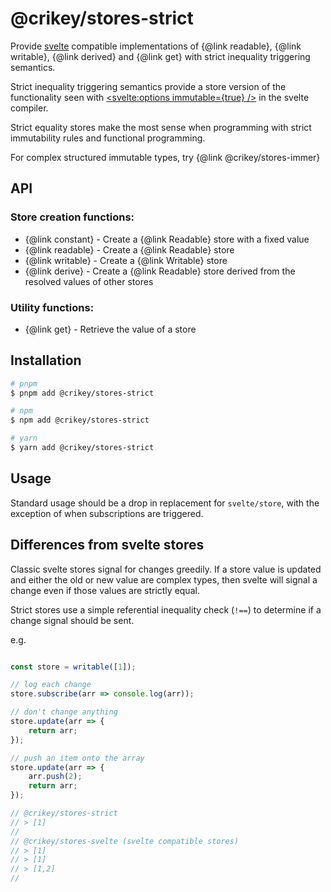 # @crikey/stores-strict

Provide [svelte](https://svelte.dev/docs#run-time-svelte-store) compatible implementations of {@link readable}, {@link writable}, {@link derived}
and {@link get} with strict inequality triggering semantics.

Strict inequality triggering semantics provide a store version of the functionality seen with
[<svelte:options immutable={true} />](https://svelte.dev/docs#template-syntax-svelte-options)
in the svelte compiler.

Strict equality stores make the most sense when programming with strict immutability rules and functional programming.

For complex structured immutable types, try {@link @crikey/stores-immer}

## API

### Store creation functions:
* {@link constant} - Create a {@link Readable} store with a fixed value
* {@link readable} - Create a {@link Readable} store
* {@link writable} - Create a {@link Writable} store
* {@link derive}   - Create a {@link Readable} store derived from the resolved values of other stores

### Utility functions:
* {@link get} - Retrieve the value of a store

## Installation

```bash
# pnpm
$ pnpm add @crikey/stores-strict

# npm
$ npm add @crikey/stores-strict

# yarn
$ yarn add @crikey/stores-strict
```
## Usage

Standard usage should be a drop in replacement for `svelte/store`, with the exception of when subscriptions are
triggered.

## Differences from svelte stores
Classic svelte stores signal for changes greedily. If a store value is updated and either the old or new value are
complex types, then svelte will signal a change even if those values are strictly equal.

Strict stores use a simple referential inequality check (`!==`) to determine if a change signal should be sent.

e.g.
```js

const store = writable([1]);

// log each change
store.subscribe(arr => console.log(arr));

// don't change anything
store.update(arr => {
    return arr;
});

// push an item onto the array
store.update(arr => {
    arr.push(2);
    return arr;
});

// @crikey/stores-strict
// > [1]
//
// @crikey/stores-svelte (svelte compatible stores)
// > [1]
// > [1]
// > [1,2]
//
```


 

